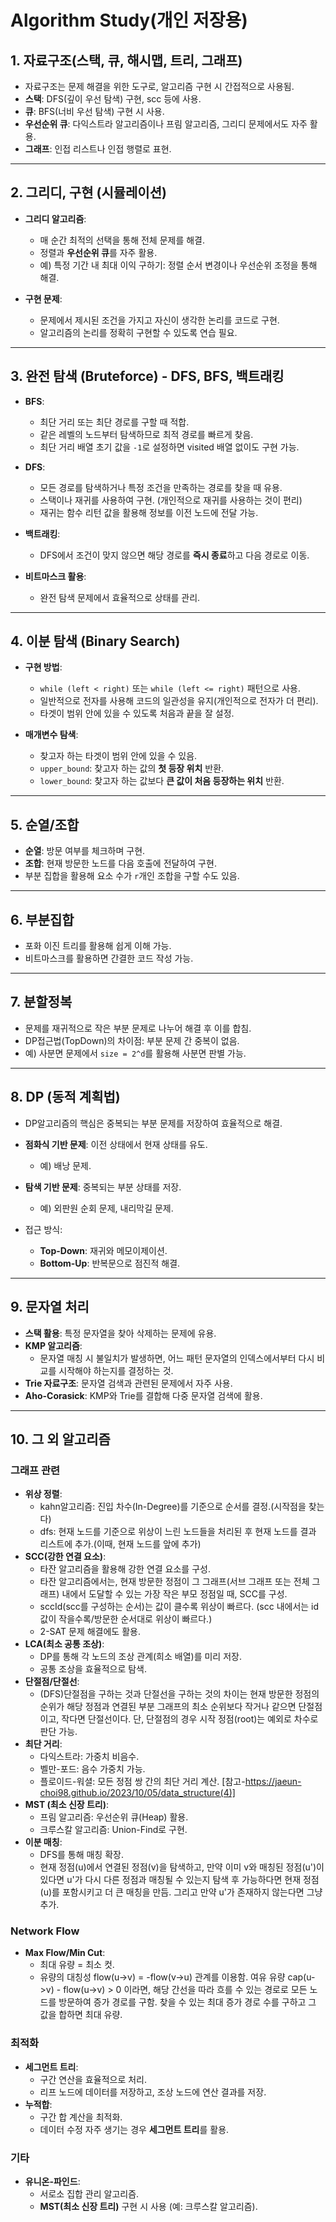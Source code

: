 # Algorithm Study(개인 저장용)

## **1. 자료구조(스택, 큐, 해시맵, 트리, 그래프)**

- 자료구조는 문제 해결을 위한 도구로, 알고리즘 구현 시 간접적으로 사용됨.
- **스택**: DFS(깊이 우선 탐색) 구현, scc 등에 사용.
- **큐**: BFS(너비 우선 탐색) 구현 시 사용.
- **우선순위 큐**: 다익스트라 알고리즘이나 프림 알고리즘, 그리디 문제에서도 자주 활용.
- **그래프**: 인접 리스트나 인접 행렬로 표현.

---

## **2. 그리디, 구현 (시뮬레이션)**

- **그리디 알고리즘**:

  - 매 순간 최적의 선택을 통해 전체 문제를 해결.
  - 정렬과 **우선순위 큐**를 자주 활용.
  - 예) 특정 기간 내 최대 이익 구하기: 정렬 순서 변경이나 우선순위 조정을 통해 해결.

- **구현 문제**:
  - 문제에서 제시된 조건을 가지고 자신이 생각한 논리를 코드로 구현.
  - 알고리즘의 논리를 정확히 구현할 수 있도록 연습 필요.

---

## **3. 완전 탐색 (Bruteforce) - DFS, BFS, 백트래킹**

- **BFS**:

  - 최단 거리 또는 최단 경로를 구할 때 적합.
  - 같은 레벨의 노드부터 탐색하므로 최적 경로를 빠르게 찾음.
  - 최단 거리 배열 초기 값을 `-1`로 설정하면 visited 배열 없이도 구현 가능.

- **DFS**:

  - 모든 경로를 탐색하거나 특정 조건을 만족하는 경로를 찾을 때 유용.
  - 스택이나 재귀를 사용하여 구현. (개인적으로 재귀를 사용하는 것이 편리)
  - 재귀는 함수 리턴 값을 활용해 정보를 이전 노드에 전달 가능.

- **백트래킹**:

  - DFS에서 조건이 맞지 않으면 해당 경로를 **즉시 종료**하고 다음 경로로 이동.

- **비트마스크 활용**:
  - 완전 탐색 문제에서 효율적으로 상태를 관리.

---

## **4. 이분 탐색 (Binary Search)**

- **구현 방법**:

  - `while (left < right)` 또는 `while (left <= right)` 패턴으로 사용.
  - 일반적으로 전자를 사용해 코드의 일관성을 유지(개인적으로 전자가 더 편리).
  - 타겟이 범위 안에 있을 수 있도록 처음과 끝을 잘 설정.

- **매개변수 탐색**:
  - 찾고자 하는 타겟이 범위 안에 있을 수 있음.
  - `upper_bound`: 찾고자 하는 값의 **첫 등장 위치** 반환.
  - `lower_bound`: 찾고자 하는 값보다 **큰 값이 처음 등장하는 위치** 반환.

---

## **5. 순열/조합**

- **순열**: 방문 여부를 체크하며 구현.
- **조합**: 현재 방문한 노드를 다음 호출에 전달하여 구현.
- 부분 집합을 활용해 요소 수가 `r`개인 조합을 구할 수도 있음.

---

## **6. 부분집합**

- 포화 이진 트리를 활용해 쉽게 이해 가능.
- 비트마스크를 활용하면 간결한 코드 작성 가능.

---

## **7. 분할정복**

- 문제를 재귀적으로 작은 부분 문제로 나누어 해결 후 이를 합침.
- DP접근법(TopDown)의 차이점: 부분 문제 간 중복이 없음.
- 예) 사분면 문제에서 `size = 2^d`를 활용해 사분면 판별 가능.

---

## **8. DP (동적 계획법)**

- DP알고리즘의 핵심은 중복되는 부분 문제를 저장하여 효율적으로 해결.
- **점화식 기반 문제**: 이전 상태에서 현재 상태를 유도.

  - 예) 배낭 문제.

- **탐색 기반 문제**: 중복되는 부분 상태를 저장.

  - 예) 외판원 순회 문제, 내리막길 문제.

- 접근 방식:
  - **Top-Down**: 재귀와 메모이제이션.
  - **Bottom-Up**: 반복문으로 점진적 해결.

---

## **9. 문자열 처리**

- **스택 활용**: 특정 문자열을 찾아 삭제하는 문제에 유용.
- **KMP 알고리즘**:
  - 문자열 매칭 시 불일치가 발생하면, 어느 패턴 문자열의 인덱스에서부터 다시 비교를 시작해야 하는지를 결정하는 것.
- **Trie 자료구조**: 문자열 검색과 관련된 문제에서 자주 사용.
- **Aho-Corasick**: KMP와 Trie를 결합해 다중 문자열 검색에 활용.

---

## **10. 그 외 알고리즘**

### **그래프 관련**

- **위상 정렬**:
  - kahn알고리즘: 진입 차수(In-Degree)를 기준으로 순서를 결정.(시작점을 찾는다)
  - dfs: 현재 노드를 기준으로 위상이 느린 노드들을 처리된 후 현재 노드를 결과 리스트에 추가.(이때, 현재 노드를 앞에 추가)
- **SCC(강한 연결 요소)**:
  - 타잔 알고리즘을 활용해 강한 연결 요소를 구성.
  - 타잔 알고리즘에서는, 현재 방문한 정점이 그 그래프(서브 그래프 또는 전체 그래프) 내에서 도달할 수 있는 가장 작은 부모 정점일 때, SCC를 구성.
  - sccId(scc를 구성하는 순서)는 값이 클수록 위상이 빠르다. (scc 내에서는 id값이 작을수록/방문한 순서대로 위상이 빠르다.)
  - 2-SAT 문제 해결에도 활용.
- **LCA(최소 공통 조상)**:
  - DP를 통해 각 노드의 조상 관계(희소 배열)를 미리 저장.
  - 공통 조상을 효율적으로 탐색.
- **단절점/단절선**:
  - (DFS)단절점을 구하는 것과 단절선을 구하는 것의 차이는 현재 방문한 정점의 순위가 해당 정점과 연결된 부분 그래프의 최소 순위보다 작거나 같으면 단절점이고, 작다면 단절선이다. 단, 단절점의 경우 시작 정점(root)는 예외로 차수로 판단 가능.
- **최단 거리**:
  - 다익스트라: 가중치 비음수.
  - 벨만-포드: 음수 가중치 가능.
  - 플로이드-워셜: 모든 정점 쌍 간의 최단 거리 계산.
    [참고-https://jaeun-choi98.github.io/2023/10/05/data_structure(4)] <br>
- **MST (최소 신장 트리)**:
  - 프림 알고리즘: 우선순위 큐(Heap) 활용.
  - 크루스칼 알고리즘: Union-Find로 구현.
- **이분 매칭**:
  - DFS를 통해 매칭 확장.
  - 현재 정점(u)에서 연결된 정점(v)을 탐색하고, 만약 이미 v와 매칭된 정점(u')이 있다면 u'가 다시 다른 정점과 매칭될 수 있는지 탐색 후 가능하다면 현재 정점(u)를 포함시키고 더 큰 매칭을 만듬. 그리고 만약 u'가 존재하지 않는다면 그냥 추가.

### **Network Flow**

- **Max Flow/Min Cut**:
  - 최대 유량 = 최소 컷.
  - 유량의 대칭성 flow(u->v) = -flow(v->u) 관계를 이용함. 여유 유량 cap(u->v) - flow(u->v) > 0 이라면, 해당 간선을 따라 흐를 수 있는 경로로 모든 노드를 방문하여 증가 경로를 구함. 찾을 수 있는 최대 증가 경로 수를 구하고 그 값을 합하면 최대 유량.

### **최적화**

- **세그먼트 트리**:
  - 구간 연산을 효율적으로 처리.
  - 리프 노드에 데이터를 저장하고, 조상 노드에 연산 결과를 저장.
- **누적합**:
  - 구간 합 계산을 최적화.
  - 데이터 수정 자주 생기는 경우 **세그먼트 트리**를 활용.

### **기타**

- **유니온-파인드**:
  - 서로소 집합 관리 알고리즘.
  - **MST(최소 신장 트리)** 구현 시 사용 (예: 크루스칼 알고리즘).

